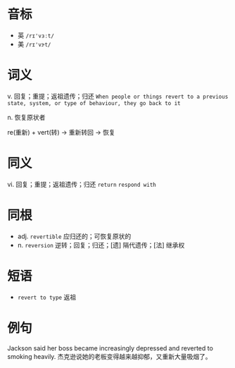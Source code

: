 # 音标

- 英 `/rɪ'vɜːt/`
- 美 `/rɪ'vɝt/`

# 词义

v. 回复；重提；返祖遗传；归还
`When people or things revert to a previous state, system, or type of behaviour, they go back to it`

n. 恢复原状者




re(重新) + vert(转) → 重新转回 → 恢复

# 同义

vi. 回复；重提；返祖遗传；归还
`return` `respond with`

# 同根

- adj. `revertible` 应归还的；可恢复原状的
- n. `reversion` 逆转；回复；归还；[遗] 隔代遗传；[法] 继承权

# 短语

- `revert to type` 返祖

# 例句

Jackson said her boss became increasingly depressed and reverted to smoking heavily.
杰克逊说她的老板变得越来越抑郁，又重新大量吸烟了。



